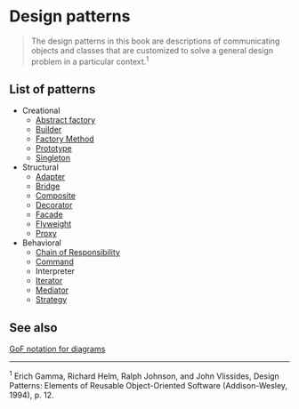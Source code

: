 # Design patterns

> The design patterns in this book are descriptions of communicating objects and classes that are customized to solve a general design problem in a particular context.<sup>1</sup>

## List of patterns

* Creational
  * [Abstract factory](abstract%20factory.md)
  * [Builder](builder.md)
  * [Factory Method](factory%20method.md)
  * [Prototype](prototype.md)
  * [Singleton](singleton.md)
* Structural
  * [Adapter](adapter.md)
  * [Bridge](bridge.md)
  * [Composite](composite.md)
  * [Decorator](decorator.md)
  * [Facade](facade.md)
  * [Flyweight](flyweight.md)
  * [Proxy](proxy.md)
* Behavioral
  * [Chain of Responsibility](chain%20of%20responsibility.md)
  * [Command](command.md)
  * Interpreter
  * [Iterator](iterator.md)
  * [Mediator](mediator.md)
  * [Strategy](strategy.md)

## See also

[GoF notation for diagrams](gof%20notation/gof%20notation.md)

<hr>

<sup>1</sup> Erich Gamma, Richard Helm, Ralph Johnson, and John Vlissides, Design Patterns: Elements of Reusable Object-Oriented Software (Addison-Wesley, 1994), p. 12.
